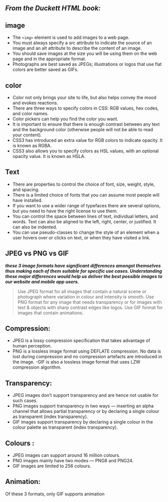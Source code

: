 ## ***From the Duckett HTML book:***
## image 
- The `<img>` element is used to add images to a web page.
- You must always specify a src attribute to indicate the source of an image and an alt attribute to describe the content of an image.
- You should save images at the size you will be using them on the web page and in the appropriate format.
- Photographs are best saved as JPEGs; illustrations or logos that use flat colors are better saved as GIFs.

## color
- Color not only brings your site to life, but also helps convey the mood and evokes reactions.
- There are three ways to specify colors in CSS: RGB values, hex codes, and color names.
- Color pickers can help you find the color you want.
- It is important to ensure that there is enough contrast between any text and the background color (otherwise people will not be able to read your content).
- CSS3 has introduced an extra value for RGB colors to indicate opacity. It is known as RGBA.
- CSS3 also allows you to specify colors as HSL values, with an optional opacity value. It is known as HSLA.

## Text
- There are properties to control the choice of font, size, weight, style, and spacing.
- There is a limited choice of fonts that you can assume most people will have installed.
- If you want to use a wider range of typefaces there are several options, but you need to have the right license to use them.
- You can control the space between lines of text, individual letters, and words. Text can also be aligned to the left, right, center, or justified. It can also be indented.
- You can use pseudo-classes to change the style of an element when a user hovers over or clicks on text, or when they have visited a link.

## JPEG vs PNG vs GIF
***these 3 image formats have significant differences amongst themselves thus making each of them suitable for specific use cases. Understanding these major differences would help us deliver the best possible images to our website and mobile app users.***

>Use JPEG format for all images that contain a natural scene or photograph where variation in colour and intensity is smooth. Use PNG format for any image that needs transparency or for images with text & objects with sharp contrast edges like logos. Use GIF format for images that contain animations.

## Compression:
- JPEG is a lossy compression specification that takes advantage of human perception.
- PNG is a lossless image format using DEFLATE compression. No data is lost during compression and no compression artefacts are introduced in the image.
-GIF is also a lossless image format that uses LZW compression algorithm.

## Transparency:
- JPEG images don’t support transparency and are hence not usable for such cases.
- PNG images support transparency in two ways — inserting an alpha channel that allows partial transparency or by declaring a single colour as transparent (index transparency).
- GIF images support transparency by declaring a single colour in the colour palette as transparent (index transparency).

## Colours :
- JPEG images can support around 16 million colours. 
- PNG images mainly have two modes — PNG8 and PNG24.
- GIF images are limited to 256 colours.

## Animation:
Of these 3 formats, only GIF supports animation













